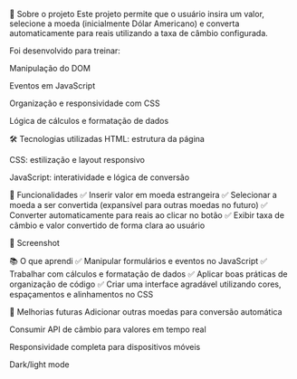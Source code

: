 🚀 Sobre o projeto
Este projeto permite que o usuário insira um valor, selecione a moeda (inicialmente Dólar Americano) e converta automaticamente para reais utilizando a taxa de câmbio configurada.

Foi desenvolvido para treinar:

Manipulação do DOM

Eventos em JavaScript

Organização e responsividade com CSS

Lógica de cálculos e formatação de dados

🛠️ Tecnologias utilizadas
HTML: estrutura da página

CSS: estilização e layout responsivo

JavaScript: interatividade e lógica de conversão

🎯 Funcionalidades
✅ Inserir valor em moeda estrangeira
✅ Selecionar a moeda a ser convertida (expansível para outras moedas no futuro)
✅ Converter automaticamente para reais ao clicar no botão
✅ Exibir taxa de câmbio e valor convertido de forma clara ao usuário

📸 Screenshot

📚 O que aprendi
✅ Manipular formulários e eventos no JavaScript
✅ Trabalhar com cálculos e formatação de dados
✅ Aplicar boas práticas de organização de código
✅ Criar uma interface agradável utilizando cores, espaçamentos e alinhamentos no CSS

🚀 Melhorias futuras
Adicionar outras moedas para conversão automática

Consumir API de câmbio para valores em tempo real

Responsividade completa para dispositivos móveis

Dark/light mode
